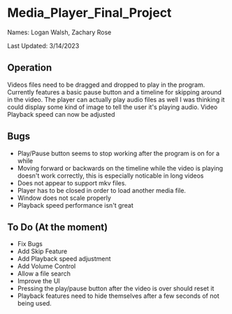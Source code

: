 # Media_Player_Final_Project
Names: Logan Walsh, Zachary Rose

Last Updated: 3/14/2023

## Operation
Videos files need to be dragged and dropped to play in the program. Currently features a basic pause button
and a timeline for skipping around in the video. The player can actually play audio files as well I was thinking
it could display some kind of image to tell the user it's playing audio. Video Playback speed can now be adjusted

## Bugs
* Play/Pause button seems to stop working after the program is on for a while
* Moving forward or backwards on the timeline while the video is playing doesn't work correctly, this is especially noticable in long videos
* Does not appear to support mkv files. 
* Player has to be closed in order to load another media file. 
* Window does not scale properly
* Playback speed performance isn't great

## To Do (At the moment)
* Fix Bugs
* Add Skip Feature
* Add Playback speed adjustment
* Add Volume Control
* Allow a file search
* Improve the UI
* Pressing the play/pause button after the video is over should reset it
* Playback features need to hide themselves after a few seconds of not being used. 

